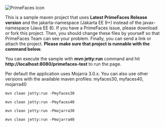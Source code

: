![PrimeFaces icon](https://www.primefaces.org/wp-content/uploads/2016/10/prime_logo_new.png)


This is a sample maven project that uses <strong>Latest PrimeFaces Release version</strong> and the jakarta-namespace (Jakarta EE 9+) instead of the javax-namespace (Java EE 8). If you have a PrimeFaces issue, please download or fork this project. Then, you should change these files by yourself so that PrimeFaces Team can see your problem. Finally, you can send a link or attach the project. <strong>Please make sure that project is runnable with the command below.</strong>

You can execute the sample with <strong>mvn jetty:run</strong> command and hit <strong>http://localhost:8080/primefaces-test</strong> to run the page.

Per default the application uses Mojarra 3.0.x. 
You can also use other versions with the available maven profiles: myfaces30, myfaces40, mojarra40

`mvn clean jetty:run -Pmyfaces30`

`mvn clean jetty:run -Pmyfaces40`

`mvn clean jetty:run -Pmojarra30`

`mvn clean jetty:run -Pmojarra40`
